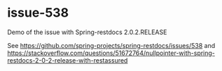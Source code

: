 # issue-538
Demo of the issue with Spring-restdocs 2.0.2.RELEASE

See https://github.com/spring-projects/spring-restdocs/issues/538 and https://stackoverflow.com/questions/51672764/nullpointer-with-spring-restdocs-2-0-2-release-with-restassured
